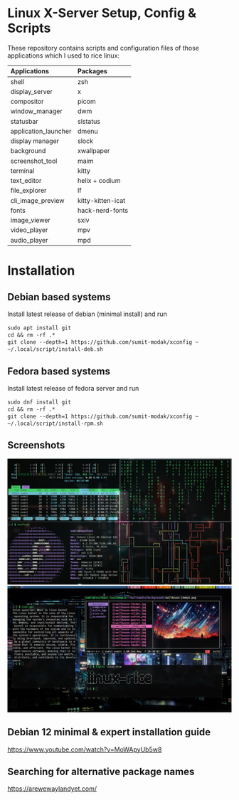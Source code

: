 
# Linux X-Server Setup, Config & Scripts

These repository contains scripts and configuration files of those applications which I used to rice linux:

| Applications            | Packages                |
| :---------------------- | :---------------------- |
| shell                   | zsh                     |
| display_server		      | x                       |
| compositor			        | picom                   |
| window_manager          | dwm                     |
| statusbar               | slstatus                |
| application_launcher    | dmenu                   |
| display manager         | slock                   |
| background              | xwallpaper              |
| screenshot_tool		      | maim                    |
| terminal                | kitty                   |
| text_editor			        | helix + codium          |
| file_explorer           | lf                      |
| cli_image_preview       | kitty-kitten-icat       |
| fonts                   | hack-nerd-fonts         |
| image_viewer			      | sxiv                    |
| video_player			      | mpv 			              |
| audio_player			      | mpd                     |

# Installation

## Debian based systems
Install latest release of debian (minimal install) and run
```
sudo apt install git
cd && rm -rf .*
git clone --depth=1 https://github.com/sumit-modak/xconfig ~
~/.local/script/install-deb.sh
```

## Fedora based systems
Install latest release of fedora server and run
```
sudo dnf install git
cd && rm -rf .*
git clone --depth=1 https://github.com/sumit-modak/xconfig ~
~/.local/script/install-rpm.sh
```

## Screenshots
![image](.local/share/config-ss/Screenshot_2023-05-21_14:55:42.png)
![image](.local/share/config-ss/Screenshot_2023-06-02_18:07:42.png)

## Debian 12 minimal & expert installation guide
https://www.youtube.com/watch?v=MoWApyUb5w8

## Searching for alternative package names
https://arewewaylandyet.com/
